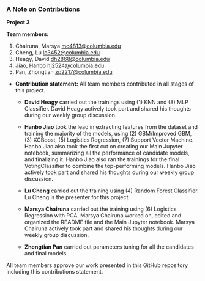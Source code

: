 ### A Note on Contributions

**Project 3**

**Team members:** 
1. Chairuna, Marsya mc4813@columbia.edu
2. Cheng, Lu lc3452@columbia.edu
3. Heagy, David dh2868@columbia.edu
4. Jiao, Hanbo hj2524@columbia.edu
5. Pan, Zhongtian zp2217@columbia.edu

+ **Contribution statement:** All team members contributed in all stages of this project. 
  
  + **David Heagy** carried out the trainings using (1) KNN and (8) MLP Classifier. David Heagy actively took part and shared his thoughts during our weekly group discussion. 
  
  + **Hanbo Jiao** took the lead in extracting features from the dataset and training the majority of the models, using (2) GBM/Improved GBM, (3) XGBoost, (5) Logistics Regression, (7) Support Vector Machine. Hanbo Jiao also took the first cut on creating our Main Jupyter notebook, summarizing all the performance of candidate models, and finalizing it. Hanbo Jiao also ran the trainings for the final VotingClassifier to combine the top-performing models. Hanbo Jiao actively took part and shared his thoughts during our weekly group discussion. 
  
  + **Lu Cheng** carried out the training using (4) Random Forest Classifier. Lu Cheng is the presenter for this project. 
  
  + **Marsya Chairuna** carried out the training using (6) Logistics Regression with PCA. Marsya Chairuna worked on, edited and organized the README file and the Main Jupyter notebook. Marsya Chairuna actively took part and shared his thoughts during our weekly group discussion. 

  + **Zhongtian Pan** carried out parameters tuning for all the candidates and final models. 
  
All team members approve our work presented in this GitHub repository including this contributions statement.

